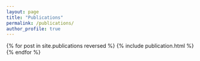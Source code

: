 ```yaml
---
layout: page
title: "Publications"
permalink: /publications/
author_profile: true
---
```


{% for post in site.publications reversed %}
  {% include publication.html %}
{% endfor %}
  

